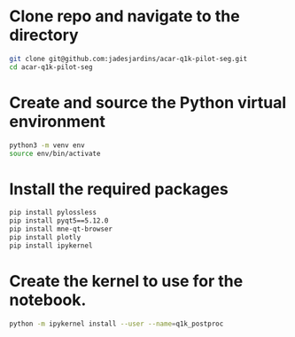 
# Clone repo and navigate to the directory
```bash
git clone git@github.com:jadesjardins/acar-q1k-pilot-seg.git
cd acar-q1k-pilot-seg
```

# Create and source the Python virtual environment
```bash
python3 -m venv env
source env/bin/activate
```

# Install the required packages
```bash
pip install pylossless
pip install pyqt5==5.12.0
pip install mne-qt-browser
pip install plotly
pip install ipykernel
```

# Create the kernel to use for the notebook.
```bash
python -m ipykernel install --user --name=q1k_postproc
```
